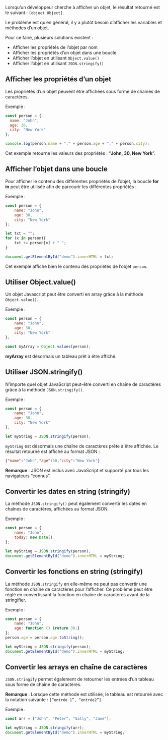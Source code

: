 Lorsqu’un développeur cherche à afficher un objet, le résultat retourné est le suivant : ```[object Object]```.

Le problème est qu’en général, il y a plutôt besoin d’afficher les variables et méthodes d’un objet. 

Pour ce faire, plusieurs solutions existent :

- Afficher les propriétés de l’objet par nom
- Afficher les propriétés d’un objet dans une boucle
- Afficher l’objet en utilisant ```Object.value()```
- Afficher l’objet en utilisant ```JSON.stringify()```

## Afficher les propriétés d’un objet

Les propriétés d’un objet peuvent être affichées sous forme de chaînes de caractères.

Exemple :

```js
const person = {
  name: "John",
  age: 30,
  city: "New York"
};

console.log(person.name + "," + person.age + "," + person.city);
```

Cet exemple retourne les valeurs des propriétés : “**John, 30, New York**”.

## Afficher l’objet dans une boucle

Pour afficher le contenu des différentes propriétés de l’objet, la boucle **for in** peut être utilisée afin de parcourir les différentes propriétés :

Exemple :

```js
const person = {
    name: "John",
    age: 30,
    city: "New York"
};

let txt = "";
for (x in person){
    txt += person[x] + " ";
}

document.getElementById("demo").innerHTML = txt;
```

Cet exemple affiche bien le contenu des propriétés de l’objet ```person```.

## Utiliser Object.value()

Un objet Javascript peut être converti en array grâce à la méthode ```Object.value()```.

Exemple :

```js
const person = {
    name: "John",
    age: 30,
    city: "New York"
};

const myArray = Object.values(person);
```

**myArray** est désormais un tableau prêt à être affiché.

## Utiliser JSON.stringify()

N’importe quel objet JavaScript peut-être converti en chaîne de caractères grâce à la méthode ```JSON.stringify()```.

Exemple :

```js
const person = {
    name: "John",
    age: 30,
    city: "New York"
};

let myString = JSON.stringify(person);
```

```myString``` est désormais une chaîne de caractères prête à être affichée. Le résultat retourné est affiché au format JSON : 

```json
{"name":"John","age":50,"city":"New York"}
```

__Remarque__ : JSON est inclus avec JavaScript et supporté par tous les navigateurs “connus”.

## Convertir les dates en string (stringify)

La méthode ```JSON.stringify()``` peut également convertir les dates en chaînes de caractères, affichées au format JSON.

Exemple :

```js
const person = {
    name: "John",
    today: new Date()
};

let myString = JSON.stringify(person);
document.getElementById("demo").innerHTML = myString;
```

## Convertir les fonctions en string (stringify)

La méthode ```JSON.stringify``` en elle-même ne peut pas convertir une fonction en chaîne de caractères pour l’afficher. Ce problème peut être réglé en convertissant la fonction en chaîne de caractères avant de la stringifier. 

Exemple :

```js
const person = {
    name: "John",
    age: function () {return 30;}
};
person.age = person.age.toString();

let myString = JSON.stringify(person);
document.getElementById("demo").innerHTML = myString;
```

## Convertir les arrays en chaîne de caractères

```JSON.stringify``` permet également de retourner les entrées d’un tableau sous forme de chaîne de caractères. 

__Remarque__ : Lorsque cette méthode est utilisée, le tableau est retourné avec la notation suivante : ```[“entrée 1”, “entrée2”]```.

Exemple :

```js
const arr = ["John", "Peter", "Sally", "Jane"];

let myString = JSON.stringify(arr);
document.getElementById("demo").innerHTML = myString;
```